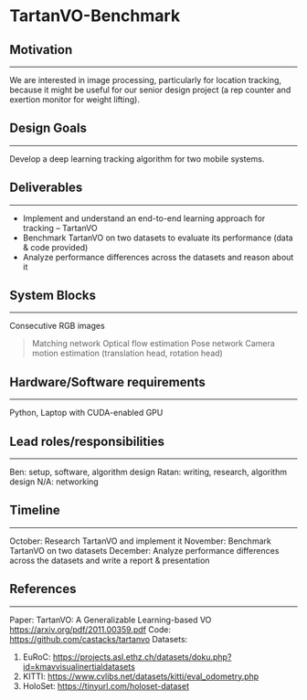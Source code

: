 # TartanVO-Benchmark

## Motivation
---
We are interested in image processing, particularly for location tracking, because it might be useful for our senior design project (a rep counter and exertion monitor for weight lifting).

## Design Goals
---
Develop a deep learning tracking algorithm for two mobile systems.

## Deliverables
---
- Implement and understand an end-to-end learning approach for tracking – TartanVO
- Benchmark TartanVO on two datasets to evaluate its performance (data & code provided)
- Analyze performance differences across the datasets and reason about it

## System Blocks
---
Consecutive RGB images
> Matching network 
Optical flow estimation
> Pose network
Camera motion estimation (translation head, rotation head)

## Hardware/Software requirements
---
Python, Laptop with CUDA-enabled GPU

## Lead roles/responsibilities
---
Ben: setup, software, algorithm design
Ratan: writing, research, algorithm design
N/A: networking

## Timeline
---
October: Research TartanVO and implement it
November: Benchmark TartanVO on two datasets
December: Analyze performance differences across the datasets and write a report & presentation

## References
---
Paper: TartanVO: A Generalizable Learning-based VO
	https://arxiv.org/pdf/2011.00359.pdf
Code: https://github.com/castacks/tartanvo
Datasets:
1. EuRoC: https://projects.asl.ethz.ch/datasets/doku.php?id=kmavvisualinertialdatasets
2. KITTI: https://www.cvlibs.net/datasets/kitti/eval_odometry.php
3. HoloSet: https://tinyurl.com/holoset-dataset
